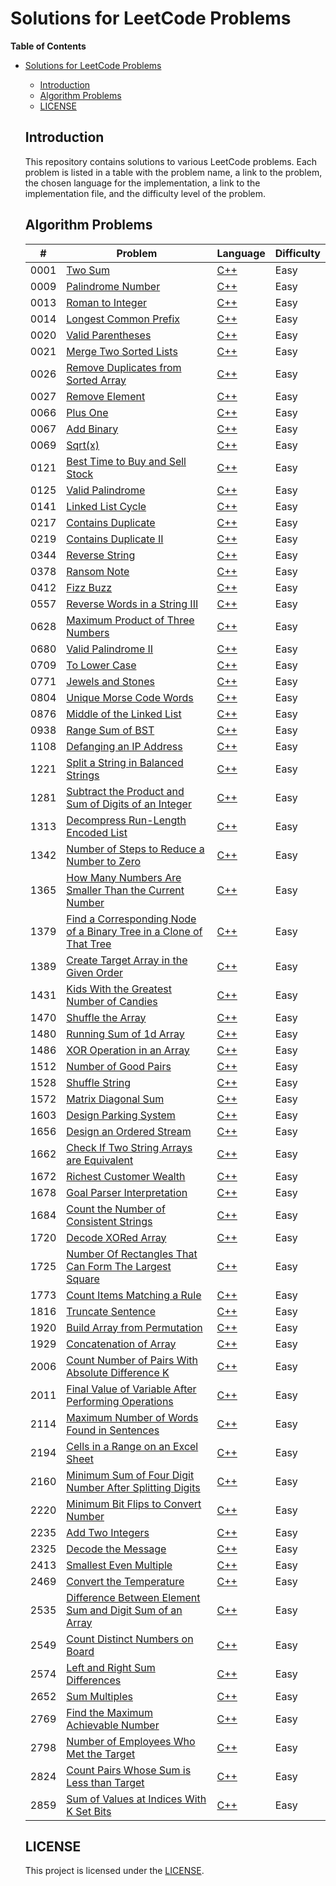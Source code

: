 # Solutions for LeetCode Problems

**Table of Contents**

- [Solutions for LeetCode Problems](#solutions-for-leetcode-problems)

  - [Introduction](#introduction)
  - [Algorithm Problems](#algorithm-problems)
  - [LICENSE](#license)

  ## Introduction

  This repository contains solutions to various LeetCode problems. Each problem is listed in a table with the problem name, a link to the problem, the chosen language for the implementation, a link to the implementation file, and the difficulty level of the problem.

  ## Algorithm Problems

  | #    | Problem                                                                    | Language       | Difficulty |
  | ---- | -------------------------------------------------------------------------- | -------------- | ---------- |
  | 0001 | [Two Sum][0001]                                                            | [C++][0001cpp] | Easy       |
  | 0009 | [Palindrome Number][0009]                                                  | [C++][0009cpp] | Easy       |
  | 0013 | [Roman to Integer][0013]                                                   | [C++][0013cpp] | Easy       |
  | 0014 | [Longest Common Prefix][0014]                                              | [C++][0014cpp] | Easy       |
  | 0020 | [Valid Parentheses][0020]                                                  | [C++][0020cpp] | Easy       |
  | 0021 | [Merge Two Sorted Lists][0021]                                             | [C++][0021cpp] | Easy       |
  | 0026 | [Remove Duplicates from Sorted Array][0026]                                | [C++][0026cpp] | Easy       |
  | 0027 | [Remove Element][0027]                                                     | [C++][0027cpp] | Easy       |
  | 0066 | [Plus One][0066]                                                           | [C++][0066cpp] | Easy       |
  | 0067 | [Add Binary][0067]                                                         | [C++][0067cpp] | Easy       |
  | 0069 | [Sqrt(x)][0069]                                                            | [C++][0069cpp] | Easy       |
  | 0121 | [Best Time to Buy and Sell Stock][0121]                                    | [C++][0121cpp] | Easy       |
  | 0125 | [Valid Palindrome][0125]                                                   | [C++][0125cpp] | Easy       |
  | 0141 | [Linked List Cycle][0141]                                                  | [C++][0141cpp] | Easy       |
  | 0217 | [Contains Duplicate][0217]                                                 | [C++][0217cpp] | Easy       |
  | 0219 | [Contains Duplicate II][0219]                                              | [C++][0219cpp] | Easy       |
  | 0344 | [Reverse String][0344]                                                     | [C++][0344cpp] | Easy       |
  | 0378 | [Ransom Note][0378]                                                        | [C++][0378cpp] | Easy       |
  | 0412 | [Fizz Buzz][0412]                                                          | [C++][0412cpp] | Easy       |
  | 0557 | [Reverse Words in a String III][0557]                                      | [C++][0557cpp] | Easy       |
  | 0628 | [Maximum Product of Three Numbers][0628]                                   | [C++][0628cpp] | Easy       |
  | 0680 | [Valid Palindrome II][0680]                                                | [C++][0680cpp] | Easy       |
  | 0709 | [To Lower Case][0709]                                                      | [C++][0709cpp] | Easy       |
  | 0771 | [Jewels and Stones][0771]                                                  | [C++][0771cpp] | Easy       |
  | 0804 | [Unique Morse Code Words][0804]                                            | [C++][0804cpp] | Easy       |
  | 0876 | [Middle of the Linked List][0876]                                          | [C++][0876cpp] | Easy       |
  | 0938 | [Range Sum of BST][0938]                                                   | [C++][0938cpp] | Easy       |
  | 1108 | [Defanging an IP Address][1108]                                            | [C++][1108cpp] | Easy       |
  | 1221 | [Split a String in Balanced Strings][1221]                                 | [C++][1221cpp] | Easy       |
  | 1281 | [Subtract the Product and Sum of Digits of an Integer][1281]               | [C++][1281cpp] | Easy       |
  | 1313 | [Decompress Run-Length Encoded List][1313]                                 | [C++][1313cpp] | Easy       |
  | 1342 | [Number of Steps to Reduce a Number to Zero][1342]                         | [C++][1342cpp] | Easy       |
  | 1365 | [How Many Numbers Are Smaller Than the Current Number][1365]               | [C++][1365cpp] | Easy       |
  | 1379 | [Find a Corresponding Node of a Binary Tree in a Clone of That Tree][1379] | [C++][1379cpp] | Easy       |
  | 1389 | [Create Target Array in the Given Order][1389]                             | [C++][1389cpp] | Easy       |
  | 1431 | [Kids With the Greatest Number of Candies][1431]                           | [C++][1431cpp] | Easy       |
  | 1470 | [Shuffle the Array][1470]                                                  | [C++][1470cpp] | Easy       |
  | 1480 | [Running Sum of 1d Array][1480]                                            | [C++][1480cpp] | Easy       |
  | 1486 | [XOR Operation in an Array][1486]                                          | [C++][1486cpp] | Easy       |
  | 1512 | [Number of Good Pairs][1512]                                               | [C++][1512cpp] | Easy       |
  | 1528 | [Shuffle String][1528]                                                     | [C++][1528cpp] | Easy       |
  | 1572 | [Matrix Diagonal Sum][1572]                                                | [C++][1572cpp] | Easy       |
  | 1603 | [Design Parking System][1603]                                              | [C++][1603cpp] | Easy       |
  | 1656 | [Design an Ordered Stream][1656]                                           | [C++][1656cpp] | Easy       |
  | 1662 | [Check If Two String Arrays are Equivalent][1662]                          | [C++][1662cpp] | Easy       |
  | 1672 | [Richest Customer Wealth][1672]                                            | [C++][1672cpp] | Easy       |
  | 1678 | [Goal Parser Interpretation][1678]                                         | [C++][1678cpp] | Easy       |
  | 1684 | [Count the Number of Consistent Strings][1684]                             | [C++][1684cpp] | Easy       |
  | 1720 | [Decode XORed Array][1720]                                                 | [C++][1720cpp] | Easy       |
  | 1725 | [Number Of Rectangles That Can Form The Largest Square][1725]              | [C++][1725cpp] | Easy       |
  | 1773 | [Count Items Matching a Rule][1773]                                        | [C++][1773cpp] | Easy       |
  | 1816 | [ Truncate Sentence][1816]                                                 | [C++][1816cpp] | Easy       |
  | 1920 | [Build Array from Permutation][1920]                                       | [C++][1920cpp] | Easy       |
  | 1929 | [Concatenation of Array][1929]                                             | [C++][1929cpp] | Easy       |
  | 2006 | [Count Number of Pairs With Absolute Difference K][2006]                   | [C++][2006cpp] | Easy       |
  | 2011 | [Final Value of Variable After Performing Operations][2011]                | [C++][2011cpp] | Easy       |
  | 2114 | [Maximum Number of Words Found in Sentences][2114]                         | [C++][2114cpp] | Easy       |
  | 2194 | [Cells in a Range on an Excel Sheet][2194]                                 | [C++][2194cpp] | Easy       |
  | 2160 | [Minimum Sum of Four Digit Number After Splitting Digits][2160]            | [C++][2160cpp] | Easy       |
  | 2220 | [Minimum Bit Flips to Convert Number][2220]                                | [C++][2220cpp] | Easy       |
  | 2235 | [Add Two Integers][2235]                                                   | [C++][2235cpp] | Easy       |
  | 2325 | [Decode the Message][2325]                                                 | [C++][2325cpp] | Easy       |
  | 2413 | [Smallest Even Multiple][2413]                                             | [C++][2413cpp] | Easy       |
  | 2469 | [Convert the Temperature][2469]                                            | [C++][2469cpp] | Easy       |
  | 2535 | [Difference Between Element Sum and Digit Sum of an Array][2535]           | [C++][2535cpp] | Easy       |
  | 2549 | [Count Distinct Numbers on Board][2549]                                    | [C++][2549cpp] | Easy       |
  | 2574 | [Left and Right Sum Differences][2574]                                     | [C++][2574cpp] | Easy       |
  | 2652 | [Sum Multiples][2652]                                                      | [C++][2652cpp] | Easy       |
  | 2769 | [Find the Maximum Achievable Number][2769]                                 | [C++][2769cpp] | Easy       |
  | 2798 | [Number of Employees Who Met the Target][2798]                             | [C++][2798cpp] | Easy       |
  | 2824 | [Count Pairs Whose Sum is Less than Target][2824]                          | [C++][2824cpp] | Easy       |
  | 2859 | [Sum of Values at Indices With K Set Bits][2859]                           | [C++][2859cpp] | Easy       |

  ## LICENSE

  This project is licensed under the [LICENSE](LICENSE).

  <!-- links -->

  [0001]: https://leetcode.com/problems/two-sum/
  [0001cpp]: https://leetcode.com/submissions/detail/948426050/
  [0009]: https://leetcode.com/problems/palindrome-number/
  [0009cpp]: https://leetcode.com/submissions/detail/948438457/
  [0013]: https://leetcode.com/problems/roman-to-integer/
  [0013cpp]: https://leetcode.com/submissions/detail/949360425/
  [0014]: https://leetcode.com/problems/longest-common-prefix/
  [0014cpp]: https://leetcode.com/submissions/detail/1036936497/
  [0020]: https://leetcode.com/problems/valid-parentheses/
  [0020cpp]: https://leetcode.com/submissions/detail/1036952537/
  [0021]: https://leetcode.com/problems/merge-two-sorted-lists/
  [0021cpp]: https://leetcode.com/submissions/detail/1036960117/
  [0026]: https://leetcode.com/problems/remove-duplicates-from-sorted-array/
  [0026cpp]: https://leetcode.com/submissions/detail/1036967711/
  [0027]: https://leetcode.com/problems/remove-element/
  [0027cpp]: https://leetcode.com/submissions/detail/1143035176/
  [0066]: https://leetcode.com/problems/plus-one/
  [0066cpp]: https://leetcode.com/submissions/detail/1039769790/
  [0067]: https://leetcode.com/problems/add-binary/
  [0067cpp]: https://leetcode.com/submissions/detail/1037990830/
  [0069]: https://leetcode.com/problems/sqrtx
  [0069cpp]: https://leetcode.com/submissions/detail/1143379297/
  [0121]: https://leetcode.com/problems/best-time-to-buy-and-sell-stock/
  [0121cpp]: https://leetcode.com/submissions/detail/1037934208/
  [0125]: https://leetcode.com/problems/valid-palindrome/
  [0125cpp]: https://leetcode.com/submissions/detail/1037955911/
  [0141]: https://leetcode.com/problems/linked-list-cycle/
  [0141cpp]: https://leetcode.com/submissions/detail/1040027578/
  [0217]: https://leetcode.com/problems/contains-duplicate/
  [0217cpp]: https://leetcode.com/submissions/detail/1040044205/
  [0219]: https://leetcode.com/problems/contains-duplicate-ii/
  [0219cpp]: https://leetcode.com/submissions/detail/1040064641/
  [0344]: https://leetcode.com/problems/reverse-string/
  [0344cpp]: https://leetcode.com/submissions/detail/1038001012/
  [0378]: https://leetcode.com/problems/ransom-note/
  [0378cpp]: https://leetcode.com/submissions/detail/1036903851/
  [0412]: https://leetcode.com/problems/fizz-buzz/
  [0412cpp]: https://leetcode.com/submissions/detail/1036866232/
  [0557]: https://leetcode.com/problems/reverse-words-in-a-string-iii/
  [0557cpp]: https://leetcode.com/submissions/detail/1072820965/
  [0628]: https://leetcode.com/problems/maximum-product-of-three-numbers/
  [0628cpp]: https://leetcode.com/submissions/detail/1037692372/
  [0680]: https://leetcode.com/problems/valid-palindrome-ii/
  [0680cpp]: https://leetcode.com/submissions/detail/1037968613/
  [0709]: https://leetcode.com/problems/to-lower-case/
  [0709cpp]: https://leetcode.com/submissions/detail/1057104517/
  [0771]: https://leetcode.com/problems/jewels-and-stones/
  [0771cpp]: https://leetcode.com/submissions/detail/1050861136/
  [0804]: https://leetcode.com/problems/unique-morse-code-words/
  [0804cpp]: https://leetcode.com/submissions/detail/1057067079/
  [0876]: https://leetcode.com/problems/middle-of-the-linked-list/
  [0876cpp]: https://leetcode.com/submissions/detail/1036889642/
  [0938]: https://leetcode.com/problems/range-sum-of-bst/
  [0938cpp]: https://leetcode.com/submissions/detail/1051825768/
  [1108]: https://leetcode.com/problems/defanging-an-ip-address/
  [1108cpp]: https://leetcode.com/submissions/detail/1048635629/
  [1221]: https://leetcode.com/problems/split-a-string-in-balanced-strings/
  [1221cpp]: https://leetcode.com/submissions/detail/1051871448/
  [1281]: https://leetcode.com/problems/subtract-the-product-and-sum-of-digits-of-an-integer/
  [1281cpp]: https://leetcode.com/submissions/detail/1051743818/
  [1313]: https://leetcode.com/problems/decompress-run-length-encoded-list/
  [1313cpp]: https://leetcode.com/submissions/detail/1051859265/
  [1342]: https://leetcode.com/problems/number-of-steps-to-reduce-a-number-to-zero/
  [1342cpp]: https://leetcode.com/submissions/detail/1036875175/
  [1365]: https://leetcode.com/problems/how-many-numbers-are-smaller-than-the-current-number/
  [1365cpp]: https://leetcode.com/submissions/detail/1051734090/
  [1379]: https://leetcode.com/problems/find-a-corresponding-node-of-a-binary-tree-in-a-clone-of-that-tree/
  [1379cpp]: https://leetcode.com/submissions/detail/1051774944/
  [1389]: https://leetcode.com/problems/create-target-array-in-the-given-order/
  [1389cpp]: https://leetcode.com/submissions/detail/1051840440/
  [1431]: https://leetcode.com/problems/kids-with-the-greatest-number-of-candies/
  [1431cpp]: https://leetcode.com/submissions/detail/1050820950/
  [1470]: https://leetcode.com/problems/shuffle-the-array/
  [1470cpp]: https://leetcode.com/submissions/detail/1049530990/
  [1480]: https://leetcode.com/problems/running-sum-of-1d-array/
  [1480cpp]: https://leetcode.com/submissions/detail/1036830470/
  [1486]: https://leetcode.com/problems/xor-operation-in-an-array/
  [1486cpp]: https://leetcode.com/submissions/detail/1051731597/
  [1512]: https://leetcode.com/problems/number-of-good-pairs/
  [1512cpp]: https://leetcode.com/submissions/detail/1050836269/
  [1528]: https://leetcode.com/problems/shuffle-string/
  [1528cpp]: https://leetcode.com/submissions/detail/1053813102/
  [1572]: https://leetcode.com/problems/matrix-diagonal-sum/
  [1572cpp]: https://leetcode.com/submissions/detail/1057101150/
  [1603]: https://leetcode.com/problems/design-parking-system/
  [1603cpp]: https://leetcode.com/submissions/detail/1050856642/
  [1656]: https://leetcode.com/problems/design-an-ordered-stream/
  [1656cpp]: https://leetcode.com/submissions/detail/1053801183/
  [1662]: https://leetcode.com/problems/check-if-two-string-arrays-are-equivalent/
  [1662cpp]: https://leetcode.com/submissions/detail/1055717038/
  [1672]: https://leetcode.com/problems/richest-customer-wealth/
  [1672cpp]: https://leetcode.com/submissions/detail/1036852316/
  [1678]: https://leetcode.com/problems/goal-parser-interpretation/
  [1678cpp]: https://leetcode.com/submissions/detail/1050792706/
  [1684]: https://leetcode.com/problems/count-the-number-of-consistent-strings/
  [1684cpp]: https://leetcode.com/submissions/detail/1057058958/
  [1720]: https://leetcode.com/problems/decode-xored-array/
  [1720cpp]: https://leetcode.com/submissions/detail/1051833450/
  [1725]: https://leetcode.com/problems/number-of-rectangles-that-can-form-the-largest-square/
  [1725cpp]: https://leetcode.com/submissions/detail/1047761317/
  [1773]: https://leetcode.com/problems/count-items-matching-a-rule/
  [1773cpp]: https://leetcode.com/submissions/detail/1054791343/
  [1816]: https://leetcode.com/problems/truncate-sentence/
  [1816cpp]: https://leetcode.com/submissions/detail/1054767591/
  [1920]: https://leetcode.com/problems/build-array-from-permutation/
  [1920cpp]: https://leetcode.com/submissions/detail/1048619629/
  [1929]: https://leetcode.com/problems/concatenation-of-array/
  [1929cpp]: https://leetcode.com/submissions/detail/1047738300/
  [2006]: https://leetcode.com/problems/count-number-of-pairs-with-absolute-difference-k/
  [2006cpp]: https://leetcode.com/submissions/detail/1057124494/
  [2011]: https://leetcode.com/problems/final-value-of-variable-after-performing-operations/
  [2011cpp]: https://leetcode.com/submissions/detail/1049539828/
  [2114]: https://leetcode.com/problems/maximum-number-of-words-found-in-sentences/
  [2114cpp]: https://leetcode.com/submissions/detail/1051739013/
  [2194]: https://leetcode.com/problems/cells-in-a-range-on-an-excel-sheet/
  [2194cpp]: https://leetcode.com/submissions/detail/1054783152/
  [2160]: https://leetcode.com/problems/minimum-sum-of-four-digit-number-after-splitting-digits/
  [2160cpp]: https://leetcode.com/submissions/detail/1051749058/
  [2220]: https://leetcode.com/problems/minimum-bit-flips-to-convert-number/
  [2220cpp]: https://leetcode.com/submissions/detail/1057089218/
  [2235]: https://leetcode.com/problems/add-two-integers/
  [2235cpp]: https://leetcode.com/submissions/detail/1050810723/
  [2325]: https://leetcode.com/problems/decode-the-message/
  [2325cpp]: https://leetcode.com/submissions/detail/1057789757/
  [2413]: https://leetcode.com/problems/smallest-even-multiple/
  [2413cpp]: https://leetcode.com/submissions/detail/1050815450/
  [2469]: https://leetcode.com/problems/convert-the-temperature/
  [2469cpp]: https://leetcode.com/submissions/detail/1048639718/
  [2535]: https://leetcode.com/problems/difference-between-element-sum-and-digit-sum-of-an-array/
  [2535cpp]: https://leetcode.com/submissions/detail/1055721752/
  [2549]: https://leetcode.com/problems/count-distinct-numbers-on-board/
  [2549cpp]: https://leetcode.com/submissions/detail/1038006278/
  [2574]: https://leetcode.com/problems/left-and-right-sum-differences/
  [2574cpp]: https://leetcode.com/submissions/detail/1051760337/
  [2652]: https://leetcode.com/problems/sum-multiples/
  [2652cpp]: https://leetcode.com/submissions/detail/1053791402/
  [2769]: https://leetcode.com/problems/find-the-maximum-achievable-number/
  [2769cpp]: https://leetcode.com/submissions/detail/1049548431/
  [2798]: https://leetcode.com/problems/number-of-employees-who-met-the-target/
  [2798cpp]: https://leetcode.com/submissions/detail/1050823191/
  [2824]: https://leetcode.com/problems/count-pairs-whose-sum-is-less-than-target/
  [2824cpp]: https://leetcode.com/submissions/detail/1050808683/
  [2859]: https://leetcode.com/problems/sum-of-values-at-indices-with-k-set-bits/
  [2859cpp]: https://leetcode.com/submissions/detail/1051849278/
